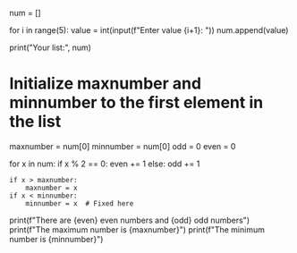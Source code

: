 num = []

for i in range(5):
    value = int(input(f"Enter value {i+1}: "))
    num.append(value)

print("Your list:", num)

# Initialize maxnumber and minnumber to the first element in the list
maxnumber = num[0]
minnumber = num[0]
odd = 0
even = 0

for x in num:
    if x % 2 == 0:
        even += 1
    else:
        odd += 1

    if x > maxnumber:
        maxnumber = x
    if x < minnumber:
        minnumber = x  # Fixed here

print(f"There are {even} even numbers and {odd} odd numbers")
print(f"The maximum number is {maxnumber}")
print(f"The minimum number is {minnumber}")

